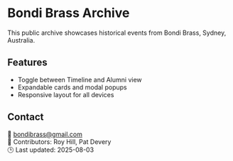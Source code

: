 # Bondi Brass Archive

This public archive showcases historical events from Bondi Brass, Sydney, Australia.

## Features
- Toggle between Timeline and Alumni view
- Expandable cards and modal popups
- Responsive layout for all devices

## Contact
📧 bondibrass@gmail.com  
👤 Contributors: Roy Hill, Pat Devery  
🕒 Last updated: 2025-08-03
